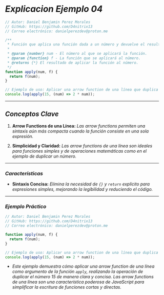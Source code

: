 <!-- Autor: Daniel Benjamin Perez Morales -->
<!-- GitHub: https://github.com/D4nitrix13 -->
<!-- GitLab: https://gitlab.com/D4nitrix13 -->
<!-- Correo electrónico: danielperezdev@proton.me -->

# ***Explicacion Ejemplo 04***

```javascript
// Autor: Daniel Benjamin Perez Morales
// GitHub: https://github.com/D4nitrix13
// Correo electrónico: danielperezdev@proton.me

/**
 * Función que aplica una función dada a un número y devuelve el resultado.
 *
 * @param {number} num - El número al que se aplicará la función.
 * @param {function} f - La función que se aplicará al número.
 * @returns {*} El resultado de aplicar la función al número.
 */
function apply(num, f) {
  return f(num);
}

// Ejemplo de uso: Aplicar una arrow function de una línea que duplica el número 15.
console.log(apply(15, (num) => 2 * num));
```

---

## ***Conceptos Clave***

1. **Arrow Functions de una Línea:** *Las arrow functions permiten una sintaxis aún más compacta cuando la función consiste en una sola expresión.*

2. **Simplicidad y Claridad:** *Las arrow functions de una línea son ideales para funciones simples y de operaciones matemáticas como en el ejemplo de duplicar un número.*

---

### ***Características***

- **Sintaxis Concisa:** *Elimina la necesidad de `{}` y `return` explícito para expresiones simples, mejorando la legibilidad y reduciendo el código.*

---

### ***Ejemplo Práctico***

```javascript
// Autor: Daniel Benjamin Perez Morales
// GitHub: https://github.com/D4nitrix13
// Correo electrónico: danielperezdev@proton.me

function apply(num, f) {
  return f(num);
}

// Ejemplo de uso: Aplicar una arrow function de una línea que duplica el número 15.
console.log(apply(15, (num) => 2 * num));
```

- *Este ejemplo demuestra cómo aplicar una arrow function de una línea como argumento de la función `apply`, realizando la operación de duplicar el número 15 de manera clara y concisa. Las arrow functions de una línea son una característica poderosa de JavaScript para simplificar la escritura de funciones cortas y directas.*
